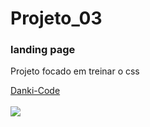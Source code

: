 # Projeto_03
### landing page
<p>Projeto focado em treinar o css</p>
<a href="https://9893j.github.io/Landing-Page-Danki-Code/">Danki-Code</a>
<br><br>
<img src="https://github.com/9893j/Projeto_03/assets/97186923/b6def270-86a2-44f2-af32-5252d0aa9e5c">
